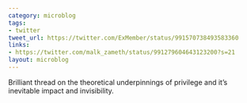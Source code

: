 ```yaml
---
category: microblog
tags:
- twitter
tweet_url: https://twitter.com/ExMember/status/991570738493583360
links:
- https://twitter.com/malk_zameth/status/991279604643123200?s=21
layout: microblog
---
```

Brilliant thread on the theoretical underpinnings of privilege and it’s inevitable impact and invisibility.

